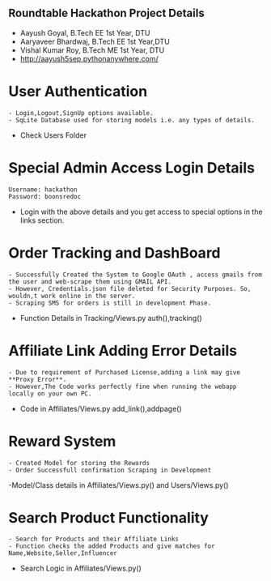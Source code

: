 ## Roundtable Hackathon Project Details
   - Aayush Goyal, B.Tech EE 1st Year, DTU
   - Aaryaveer Bhardwaj, B.Tech EE 1st Year,DTU
   - Vishal Kumar Roy, B.Tech ME 1st Year, DTU
   - http://aayush5sep.pythonanywhere.com/
# User Authentication
    - Login,Logout,SignUp options available.
    - SqLite Database used for storing models i.e. any types of details.
   - Check Users Folder

# Special Admin Access Login Details
    Username: hackathon
    Password: boonsredoc
   - Login with the above details and you get access to special options in the links section.
  
# Order Tracking and DashBoard
    - Successfully Created the System to Google OAuth , access gmails from the user and web-scrape them using GMAIL API.
    - However, Credentials.json file deleted for Security Purposes. So, wouldn,t work online in the server.
    - Scraping SMS for orders is still in development Phase.
   - Function Details in Tracking/Views.py auth(),tracking()
  
# Affiliate Link Adding Error Details
    - Due to requirement of Purchased License,adding a link may give **Proxy Error**. 
    - However,The Code works perfectly fine when running the webapp locally on your own PC.
   - Code in Affiliates/Views.py add_link(),addpage()
  
# Reward System
    - Created Model for storing the Rewards
    - Order Successfull confirmation Scraping in Development
   -Model/Class details in Affiliates/Views.py() and Users/Views.py()
   
# Search Product Functionality
    - Search for Products and their Affiliate Links
    - Function checks the added Products and give matches for Name,Website,Seller,Influencer
   - Search Logic in Affiliates/Views.py()
